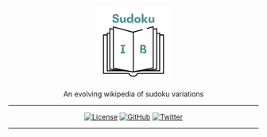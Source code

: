 <div align='center'>

<img src='images/logo_150_x_150.png'>
<br>

An evolving wikipedia of sudoku variations

---

[![License](https://img.shields.io/badge/license-Apache%202.0-blue.svg?logo=apache)](https://github.com/vopani/sudokuib/blob/master/LICENSE)
[![GitHub](https://img.shields.io/github/stars/vopani/sudokuib?color=yellowgreen&logo=github)](https://github.com/vopani/sudokuib)
[![Twitter](https://img.shields.io/twitter/follow/vopani)](https://twitter.com/vopani)

---

</div>